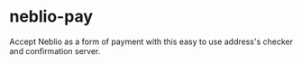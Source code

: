 # neblio-pay
Accept Neblio as a form of payment with this easy to use address's checker and confirmation server.
